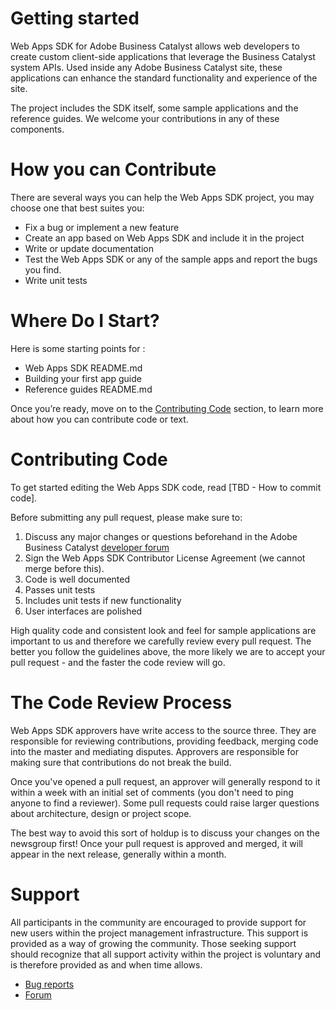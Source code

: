 # Getting started

Web Apps SDK for Adobe Business Catalyst allows web developers to create custom client-side applications that leverage the Business Catalyst system APIs. Used inside any Adobe Business Catalyst site, these applications can enhance the standard functionality and experience of the site.

The project includes the SDK itself, some sample applications and the reference guides. We welcome your contributions in any of these components.

# How you can Contribute

There are several ways you can help the Web Apps SDK project, you may choose one that best suites you:
+	Fix a bug or implement a new feature
+	Create an app based on Web Apps SDK and include it in the project
+	Write or update documentation
+	Test the Web Apps SDK or any of the sample apps and report the bugs you find.
+	Write unit tests

# Where Do I Start?

Here is some starting points for :
+	Web Apps SDK README.md
+	Building your first app guide
+	Reference guides README.md

Once you’re ready, move on to the [Contributing Code](https://github.com/adobebc/web-apps-sdk/blob/master/CONTRIBUTING.md#contributing-code) section, to learn more about how you can contribute code or text.

# Contributing Code

To get started editing the Web Apps SDK code, read [TBD - How to commit code].

Before submitting any pull request, please make sure to:

1. Discuss any major changes or questions beforehand in the Adobe Business Catalyst [developer forum](forums.adobe.com/community/business_catalyst/developer_forum)
2. Sign the Web Apps SDK Contributor License Agreement (we cannot merge before this).
3. Code is well documented
4. Passes unit tests
5. Includes unit tests if new functionality
6. User interfaces are polished

High quality code and consistent look and feel for sample applications are important to us and therefore we carefully review every pull request. The better you follow the guidelines above, the more likely we are to accept your pull request - and the faster the code review will go.

# The Code Review Process

Web Apps SDK approvers have write access to the source three. They are responsible for reviewing contributions, providing feedback, merging code into the master and mediating disputes. Approvers are responsible for making sure that contributions do not break the build.

Once you've opened a pull request, an approver will generally respond to it within a week with an initial set of comments (you don't need to ping anyone to find a reviewer). Some pull requests could raise larger questions about architecture, design or project scope.

The best way to avoid this sort of holdup is to discuss your changes on the newsgroup first!
Once your pull request is approved and merged, it will appear in the next release, generally within a month.

# Support

All participants in the community are encouraged to provide support for new users within the project management infrastructure. This support is provided as a way of growing the community. Those seeking support should recognize that all support activity within the project is voluntary and is therefore provided as and when time allows.
+	[Bug reports](https://github.com/adobebc/web-apps-sdk/issues)
+	[Forum](forums.adobe.com/community/business_catalyst/developer_forum)
